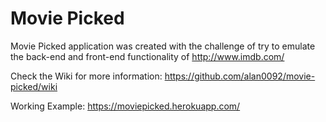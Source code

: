 # Movie Picked
Movie Picked application was created with the challenge of try to emulate the back-end and front-end functionality of http://www.imdb.com/

Check the Wiki for more information: https://github.com/alan0092/movie-picked/wiki

Working Example: https://moviepicked.herokuapp.com/

